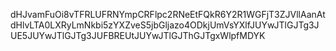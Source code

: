 dHJvamFuOi8vTFRLUFRNYmpCRFlpc2RNeEtFQkR6Y2R1WGFjT3ZJVllAanAtdHlvLTA0LXRyLmNkbi5zYXZveS5jbGljazo4ODkjUmVsYXlfJUYwJTlGJTg3JUE5JUYwJTlGJTg3JUFBREUtJUYwJTlGJThGJTgxWlpfMDYK